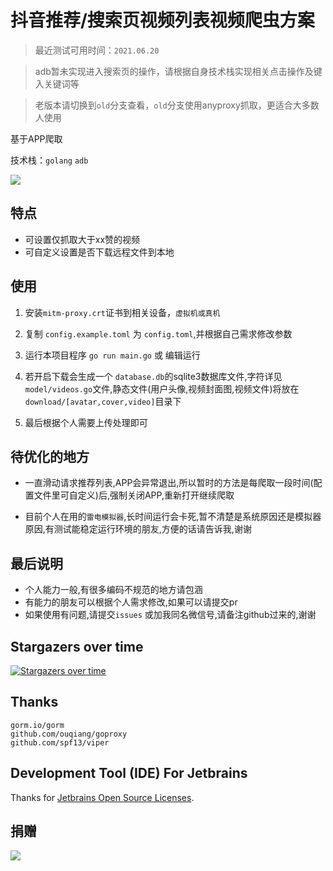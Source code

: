 # 抖音推荐/搜索页视频列表视频爬虫方案

> 最近测试可用时间：`2021.06.20` 

> adb暂未实现进入搜索页的操作，请根据自身技术栈实现相关点击操作及键入关键词等

> 老版本请切换到`old`分支查看，`old`分支使用anyproxy抓取，更适合大多数人使用

基于APP爬取

技术栈：`golang` `adb`

![](example/example.gif)

## 特点
- 可设置仅抓取大于xx赞的视频
- 可自定义设置是否下载远程文件到本地

## 使用

1. 安装`mitm-proxy.crt`证书到相关设备，`虚拟机或真机`

2. 复制 `config.example.toml` 为 `config.toml`,并根据自己需求修改参数

3. 运行本项目程序 `go run main.go` 或 编辑运行

4. 若开启下载会生成一个 `database.db`的sqlite3数据库文件,字符详见`model/videos.go`文件,静态文件(用户头像,视频封面图,视频文件)将放在`download/[avatar,cover,video]`目录下

5. 最后根据个人需要上传处理即可

## 待优化的地方

- 一直滑动请求推荐列表,APP会异常退出,所以暂时的方法是每爬取一段时间(配置文件里可自定义)后,强制关闭APP,重新打开继续爬取

- 目前个人在用的`雷电模拟器`,长时间运行会卡死,暂不清楚是系统原因还是模拟器原因,有测试能稳定运行环境的朋友,方便的话请告诉我,谢谢

## 最后说明

- 个人能力一般,有很多编码不规范的地方请包涵
- 有能力的朋友可以根据个人需求修改,如果可以请提交pr
- 如果使用有问题,请提交`issues` 或加我同名微信号,请备注github过来的,谢谢

## Stargazers over time

[![Stargazers over time](https://starchart.cc/cnbattle/douyin.svg)](https://starchart.cc/cnbattle/douyin)
      

## Thanks

```
gorm.io/gorm
github.com/ouqiang/goproxy
github.com/spf13/viper
```
## Development Tool (IDE) For Jetbrains

Thanks for [Jetbrains Open Source Licenses](https://www.jetbrains.com/community/opensource/#support).


## 捐赠

![](example/donate.jpg)
